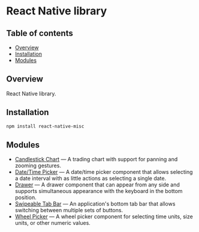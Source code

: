 # React Native library

## Table of contents

- [Overview](#overview)
- [Installation](#installation)
- [Modules](#modules)

## Overview

React Native library.

## Installation

```sh
npm install react-native-misc
```

## Modules

- [Candlestick Chart](https://github.com/iliubinskii/react-native-misc/tree/master/src/components/CandlestickChart) — A trading chart with support for panning and zooming gestures.
- [Date/Time Picker](https://github.com/iliubinskii/react-native-misc/tree/master/src/components/DateTimePicker) — A date/time picker component that allows selecting a date interval with as little actions as selecting a single date.
- [Drawer](https://github.com/iliubinskii/react-native-misc/tree/master/src/components/Drawer) — A drawer component that can appear from any side and supports simultaneous appearance with the keyboard in the bottom position.
- [Swipeable Tab Bar](https://github.com/iliubinskii/react-native-misc/tree/master/src/components/SwipeableTabBar) — An application's bottom tab bar that allows switching between multiple sets of buttons.
- [Wheel Picker](https://github.com/iliubinskii/react-native-misc/tree/master/src/components/WheelPicker) — A wheel picker component for selecting time units, size units, or other numeric values.
